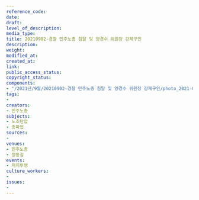 ```yaml
---
reference_code: 
date: 
draft: 
level_of_description: 
media_type: 
title: 20210902-경찰 민주노총 침탈 및 양경수 위원장 강제구인
description: 
weight: 
modified_at: 
created_at: 
link: 
public_access_status: 
copyright_status: 
components:
- "/2021년/9월/20210902-경찰 민주노총 침탈 및 양경수 위원장 강제구인/photo_2021-09-02_09-38-53.jpg"
tags:
- 
creators:
- 민주노총
subjects:
- 노조탄압
- 총파업
sources:
- 
venues:
- 민주노총
- 정동길
events:
- 저지투쟁
culture_workers:
- 
issues:
- 
---
```

